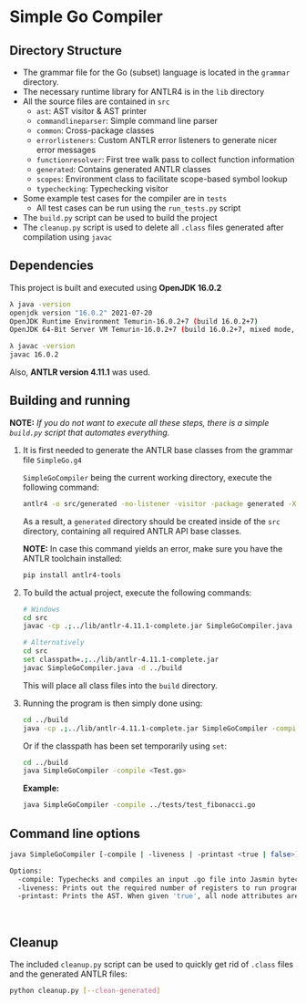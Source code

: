 # Simple Go Compiler #

## Directory Structure ##
- The grammar file for the Go (subset) language is located in the `grammar` directory.
- The necessary runtime library for ANTLR4 is in the `lib` directory
- All the source files are contained in `src`
  * `ast`: AST visitor & AST printer  
  * `commandlineparser`: Simple command line parser
  * `common`: Cross-package classes
  * `errorlisteners`: Custom ANTLR error listeners to generate nicer error messages
  * `functionresolver`: First tree walk pass to collect function information
  * `generated`: Contains generated ANTLR classes
  * `scopes`: Environment class to facilitate scope-based symbol lookup
  * `typechecking`: Typechecking visitor
- Some example test cases for the compiler are in `tests`
  * All test cases can be run using the `run_tests.py` script
- The `build.py` script can be used to build the project
- The `cleanup.py` script is used to delete all `.class` files generated after compilation using `javac`

## Dependencies
This project is built and executed using **OpenJDK 16.0.2**
```bash
λ java -version
openjdk version "16.0.2" 2021-07-20
OpenJDK Runtime Environment Temurin-16.0.2+7 (build 16.0.2+7)
OpenJDK 64-Bit Server VM Temurin-16.0.2+7 (build 16.0.2+7, mixed mode, sharing)
```

```bash
λ javac -version
javac 16.0.2
```

Also, **ANTLR version 4.11.1** was used.

## Building and running ##
**NOTE:**
*If you do not want to execute all these steps, there is a simple <code>build.py</code> script that automates everything.*

1. It is first needed to generate the ANTLR base classes from the grammar file `SimpleGo.g4`

    `SimpleGoCompiler` being the current working directory, execute the following command:
    ```bash
    antlr4 -o src/generated -no-listener -visitor -package generated -Xexact-output-dir grammar/SimpleGo.g4
    ```

    As a result, a `generated` directory should be created inside of the `src` directory, containing all required ANTLR API base classes.

    **NOTE:** In case this command yields an error, make sure you have the ANTLR toolchain installed:
    ```bash
    pip install antlr4-tools
    ```


2. To build the actual project, execute the following commands:
    ```bash
    # Windows
    cd src
    javac -cp .;../lib/antlr-4.11.1-complete.jar SimpleGoCompiler.java -d ../build

    # Alternatively
    cd src
    set classpath=.;../lib/antlr-4.11.1-complete.jar
    javac SimpleGoCompiler.java -d ../build
    ```

    This will place all class files into the `build` directory.


3. Running the program is then simply done using:
    ```bash
    cd ../build
    java -cp .;../lib/antlr-4.11.1-complete.jar SimpleGoCompiler -compile <Test.go>
    ```

    Or if the classpath has been set temporarily using `set`:
    ```bash
    cd ../build
    java SimpleGoCompiler -compile <Test.go>
    ```

    **Example:**
    ```bash
    java SimpleGoCompiler -compile ../tests/test_fibonacci.go
    ```

## Command line options ##
```bash
java SimpleGoCompiler [-compile | -liveness | -printast <true | false>] <Filename.go>

Options:
  -compile: Typechecks and compiles an input .go file into Jasmin bytecode.
  -liveness: Prints out the required number of registers to run program.
  -printast: Prints the AST. When given 'true', all node attributes are also printed.
```

<br>

## Cleanup ##
The included `cleanup.py` script can be used to quickly get rid of `.class` files and the generated ANTLR files:
```bash
python cleanup.py [--clean-generated]
```
